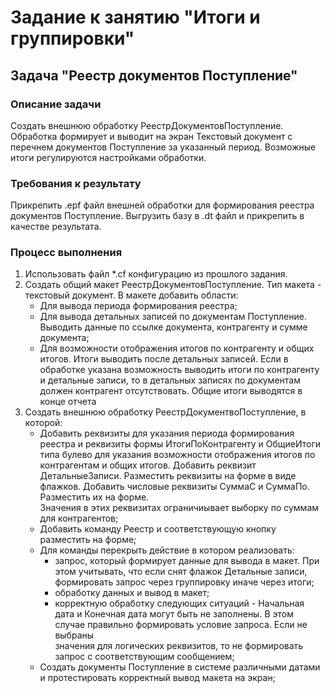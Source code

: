 # Задание к занятию "Итоги и группировки"

## Задача "Реестр документов Поступление"

### Описание задачи

Создать внешнюю обработку РеестрДокументовПоступление. Обработка формирует и выводит на экран Текстовый документ с перечнем документов Поступление за указанный период. Возможные итоги регулируются настройками обработки.

### Требования к результату

Прикрепить .epf файл внешней обработки для формирования реестра документов Поступление. Выгрузить базу в .dt файл и прикрепить в качестве результата.

### Процесс выполнения

1. Использовать файл *.cf конфигурацию из прошлого задания. 
2. Создать общий макет РеестрДокументовПоступление. Тип макета - текстовый документ. В макете добавить области:
    * Для вывода периода формирования реестра;
    * Для вывода детальных записей по документам Поступление. Выводить данные по ссылке документа, контрагенту и сумме документа;
    * Для возможности отображения итогов по контрагенту и общих итогов. Итоги выводить после детальных записей. Если в обработке указана возможность выводить итоги по контрагенту 
      и детальные записи, то в детальных записях по документам должен контрагент отсутствовать. Общие итоги выводятся в конце отчета       
3. Создать внешнюю обработку РеестрДокументвоПоступление, в которой:
    * Добавить реквизиты для указания периода формирования реестра и реквизиты формы ИтогиПоКонтрагенту и ОбщиеИтоги типа булево для указания возможности отображения итогов по 
      контрагентам и общих итогов. Добавить реквизит ДетальныеЗаписи. Разместить реквизиты на форме в виде флажков. Добавить числовые реквизиты СуммаС и СуммаПо. Разместить их на 
      форме.  
      Значения в этих реквизитах ограничиывает выборку по суммам для контрагентов;
    * Добавить команду Реестр и соответствующую кнопку разместить на форме;
    * Для команды перекрыть действие в котором реализовать:
      - запрос, который формирует данные для вывода в макет. При этом учитывать, что если снят флажок Детальные записи, формировать запрос через группировку иначе через итоги;
      - обработку данных и вывод в макет;
      - корректную обработку следующих ситуаций - Начальная дата и Конечная дата могут быть не заполнены. В этом случае правильно формировать условие запроса. Если не выбраны  
        значения для логических реквизитов, то не формировать запрос с соответствующим сообщением;
    * Создать документы Поступление в системе различными датами и протестировать корректный вывод макета на экран;
